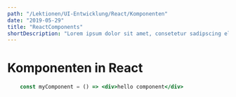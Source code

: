 ```yaml
---
path: "/Lektionen/UI-Entwicklung/React/Komponenten"
date: "2019-05-29"
title: "ReactComponents"
shortDescription: "Lorem ipsum dolor sit amet, consetetur sadipscing elitr, sed diam nonumy eirmod tempor invidunt ut labore et dolore magna aliquyam erat, sed diam voluptua. At vero eos et accusam et justo duo dolores et ea rebum. Stet clita kasd gubergren"
---
```


# Komponenten in React

```jsx
    const myComponent = () => <div>hello component</div>
```
